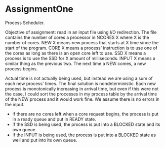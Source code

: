 # AssignmentOne
Process Scheduler.

Objective of assignment: read in an input file using I/O redirection. The file contains the number of cores a processor in NCORES X
where X is the number of cores.
NEW X means new process that starts at X time since the start of the program.
CORE X means a process' instruction is to use one of the cores as long as there is an open core left to use.
SSD X means a process is to use the SSD for X amount of milliseconds.
INPUT X means a similar thing as the previous two.
The next time a NEW comes, a new process begins.

Actual time is not actually being used, but instead we are using a sum of each new process' times. The final solution is nondeterministic.
Each new process is monotonically increasing in arrival time, but even if this were not the case, I could sort the processes in
my process table by the arrival time of the NEW process and it would work fine.
We assume there is no errors in the input.


- If there are no cores left when a core request begins, the process is put in a ready queue and put in READY state.
- If the SSD is being used, the process is put into a BLOCKED state and its own queue.
- If the INPUT is being used, the process is put into a BLOCKED state as well and put into its own queue.
